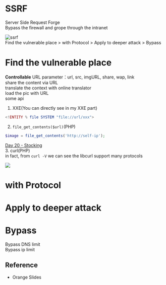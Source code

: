 # SSRF
Server Side Request Forge  
Bypass the firewall and grope through the intranet  

![ssrf](https://github.com/shinmao/Web-Security-Learning/blob/master/SSRF/screenshot/SSRF.png)  
Find the vulnerable place > with Protocol > Apply to deeper attack > Bypass

# Find the vulnerable place
**Controllable** URL parameter：url, src, imgURL, share, wap, link  
share the content via URL  
translate the context with online translator  
load the pic with URL  
some api  
1. XXE(You can directly see in my XXE part)  
```php
<!ENTITY % file SYSTEM "file://url/xxx">
```
2. `file_get_contents($url)`(PHP)  
```php
$image = file_get_contents('http://self-ip');
```
[Day 20 - Stocking](https://www.ripstech.com/php-security-calendar-2017/#day-20)  
3. curl(PHP)  
in fact, from `curl -V` we can see the libcurl support many protocols  

![](https://farm2.staticflickr.com/1774/43295065584_6cfa758570_m.jpg)  

# with Protocol

# Apply to deeper attack

# Bypass  
Bypass DNS limit  
Bypass ip limit

## Reference
* Orange Slides
